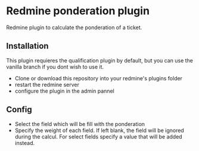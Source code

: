# Redmine ponderation plugin

Redmine plugin to calculate the ponderation of a ticket.

## Installation

This plugin requieres the qualification plugin by default, but you can use the vanilla branch if you dont wish to use it.

- Clone or download this repository into your redmine's plugins folder
- restart the redmine server
- configure the plugin in the admin pannel

## Config

- Select the field which will be fill with the ponderation
- Specify the weight of each field. If left blank, the field will be ignored during the calcul. For select fields specify a value that will be added instead.